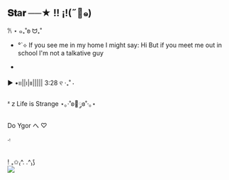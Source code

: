 ## 𝐒𝐭a𝐫 ──★  !!   ¡!(˶🦌๑)
𐙚 ⋆ ๑₊˚ʚ ᗢ₊˚
-  °`⟡ If you see me in my home I might say: Hi
But if you meet me out in school I'm not a talkative guy
 
- 
▶︎ •၊၊||၊|။||||| 3:28            ୧ ‧₊˚  ⋅

ᶻ 𝗓  Life is Strange ⋆｡‧˚ʚ🦋༘ɞ˚‧｡⋆

 Do Ygor
                 へ  ♡       
        
‧ᵎ



 
<div style="display: inline_block"><br>

  <img align="center" alt="" src="https://github.com/user-attachments/assets/290345b5-0fca-417d-8d3d-75c28bbdde71">
</div>! ₊✩₍^. .^₎⟆





<div> 
  <a href = "mailto:anna.czajka@escola.pr.gov."><img src="https://img.shields.io/badge/-Gmail-%23333?style=for-the-badge&logo=gmail&logoColor=white" target="_blank"></a>

